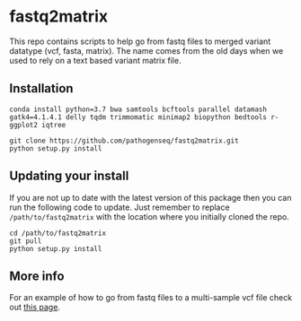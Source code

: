 # fastq2matrix

This repo contains scripts to help go from fastq files to merged variant datatype (vcf, fasta, matrix).
The name comes from the old days when we used to rely on a text based variant matrix file.

## Installation

```
conda install python=3.7 bwa samtools bcftools parallel datamash gatk4=4.1.4.1 delly tqdm trimmomatic minimap2 biopython bedtools r-ggplot2 iqtree

git clone https://github.com/pathogenseq/fastq2matrix.git
python setup.py install
```

## Updating your install
If you are not up to date with the latest version of this package then you can run the following code to update. Just remember to replace `/path/to/fastq2matrix` with the location where you initially cloned the repo.
```
cd /path/to/fastq2matrix
git pull
python setup.py install
```

## More info
For an example of how to go from fastq files to a multi-sample vcf file check out [this page](https://jodyphelan.gitbook.io/tutorials/ngs/fastq-to-vcf).
